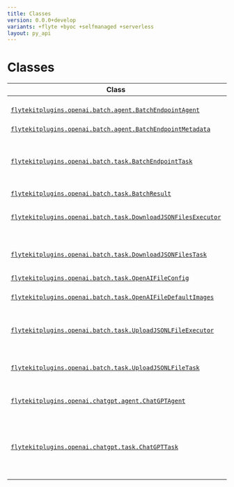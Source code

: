 ```yaml
---
title: Classes
version: 0.0.0+develop
variants: +flyte +byoc +selfmanaged +serverless
layout: py_api
---
```


# Classes

| Class | Description |
|-|-|
| [`flytekitplugins.openai.batch.agent.BatchEndpointAgent`](../packages/flytekitplugins.openai.batch.agent#flytekitpluginsopenaibatchagentbatchendpointagent) |This is the base class for all async agents. |
| [`flytekitplugins.openai.batch.agent.BatchEndpointMetadata`](../packages/flytekitplugins.openai.batch.agent#flytekitpluginsopenaibatchagentbatchendpointmetadata) | |
| [`flytekitplugins.openai.batch.task.BatchEndpointTask`](../packages/flytekitplugins.openai.batch.task#flytekitpluginsopenaibatchtaskbatchendpointtask) |This mixin class is used to run the async task locally, and it's only used for local execution. |
| [`flytekitplugins.openai.batch.task.BatchResult`](../packages/flytekitplugins.openai.batch.task#flytekitpluginsopenaibatchtaskbatchresult) | |
| [`flytekitplugins.openai.batch.task.DownloadJSONFilesExecutor`](../packages/flytekitplugins.openai.batch.task#flytekitpluginsopenaibatchtaskdownloadjsonfilesexecutor) |Please see the notes for the metaclass above first. |
| [`flytekitplugins.openai.batch.task.DownloadJSONFilesTask`](../packages/flytekitplugins.openai.batch.task#flytekitpluginsopenaibatchtaskdownloadjsonfilestask) |Please take a look at the comments for :py:class`flytekit. |
| [`flytekitplugins.openai.batch.task.OpenAIFileConfig`](../packages/flytekitplugins.openai.batch.task#flytekitpluginsopenaibatchtaskopenaifileconfig) | |
| [`flytekitplugins.openai.batch.task.OpenAIFileDefaultImages`](../packages/flytekitplugins.openai.batch.task#flytekitpluginsopenaibatchtaskopenaifiledefaultimages) |Default images for the openai batch plugin. |
| [`flytekitplugins.openai.batch.task.UploadJSONLFileExecutor`](../packages/flytekitplugins.openai.batch.task#flytekitpluginsopenaibatchtaskuploadjsonlfileexecutor) |Please see the notes for the metaclass above first. |
| [`flytekitplugins.openai.batch.task.UploadJSONLFileTask`](../packages/flytekitplugins.openai.batch.task#flytekitpluginsopenaibatchtaskuploadjsonlfiletask) |Please take a look at the comments for :py:class`flytekit. |
| [`flytekitplugins.openai.chatgpt.agent.ChatGPTAgent`](../packages/flytekitplugins.openai.chatgpt.agent#flytekitpluginsopenaichatgptagentchatgptagent) |This is the base class for all sync agents. |
| [`flytekitplugins.openai.chatgpt.task.ChatGPTTask`](../packages/flytekitplugins.openai.chatgpt.task#flytekitpluginsopenaichatgpttaskchatgpttask) |This is the simplest form of a ChatGPT Task, you can define the model and the input you want. |
